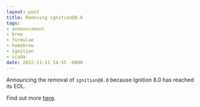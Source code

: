 ```yaml
---
layout: post
title: Removing ignition@8.0
tags:
- announcement
- brew
- formulae
- homebrew
- ignition
- scada
date: 2022-11-11 14:55 -0800
---
```

Announcing the removal of `ignition@8.0` because Ignition 8.0 has reached its EOL.

Find out more [here](https://www.inductiveautomation.com/news/the-future-of-ignition-79-lts-and-eol-plans).
